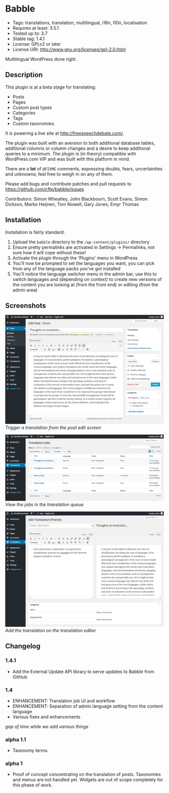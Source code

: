 # Babble

* Tags: translations, translation, multilingual, i18n, l10n, localisation
* Requires at least: 3.5.1
* Tested up to: 3.7
* Stable tag: 1.4.1
* License: GPLv2 or later
* License URI: http://www.gnu.org/licenses/gpl-2.0.html

Multilingual WordPress done right.

## Description

This plugin is at a beta stage for translating:

 * Posts
 * Pages
 * Custom post types
 * Categories
 * Tags
 * Custom taxonomies.

It is powering a live site at http://freespeechdebate.com/.

The plugin was built with an aversion to both additional database tables, additional columns 
or column changes and a desire to keep additional queries to a minimum. The plugin is (in theory)
compatible with WordPress.com VIP and was built with this platform in mind.

There are a **lot** of `@FIXME` comments, expressing doubts, fears, uncertainties and 
unknowns; feel free to weigh in on any of them.

Please add bugs and contribute patches and pull requests to https://github.com/cftp/babble/issues

Contributors: Simon Wheatley, John Blackbourn, Scott Evans, Simon Dickson, Marko Heijnen, Tom Nowell, Gary Jones, Emyr Thomas

## Installation

Installation is fairly standard:

1. Upload the `babble` directory to the `/wp-content/plugins/` directory
2. Ensure pretty permalinks are activated in Settings -> Permalinks, not sure how it will cope without these!
3. Activate the plugin through the 'Plugins' menu in WordPress
4. You'll now be prompted to set the languages you want, you can pick from any of the language packs you've got installed
5. You'll notice the language switcher menu in the admin bar, use this to switch languages and (depending on context) to create new versions of the content you are looking at (from the front end) or editing (from the admin area)

## Screenshots

![Trigger a translation from the post edit screen](screenshot-1.png "Trigger a translation from the post edit screen")     
_Trigger a translation from the post edit screen_

![View the jobs in the translation queue](screenshot-2.png "View the jobs in the translation queue")     
_View the jobs in the translation queue_

![Add the translation on the translation editor](screenshot-3.png "Add the translation on the translation editor")     
_Add the translation on the translation editor_

## Changelog

### 1.4.1

* Add the External Update API library to serve updates to Babble from GitHub

### 1.4

* ENHANCEMENT: Translation job UI and workflow
* ENHANCEMENT: Separation of admin language setting from the content language
* Various fixes and enhancements

*gap of time while we add various things*

### alpha 1.1 

* Taxonomy terms.

### alpha 1 

* Proof of concept concentrating on the translation of posts. Taxonomies and menus are not handled yet. Widgets are out of scope completely for this phase of work.
